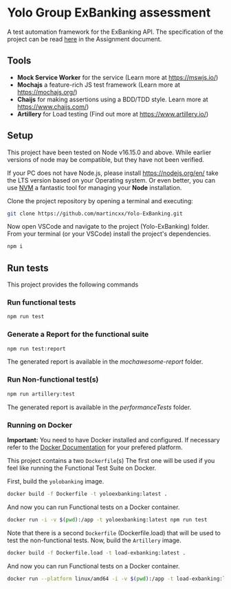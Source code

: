 # Yolo Group ExBanking assessment

A test automation framework for the ExBanking API. The specification of the project can be read [here](docs/ExBanking_for_test_assignment.pdf) in the Assignment document.

## Tools

- **Mock Service Worker** for the service (Learn more at <https://mswjs.io/>)
- **Mochajs** a feature-rich JS test framework (Learn more at <https://mochajs.org/>)
- **Chaijs** for making assertions using a BDD/TDD style. Learn more at <https://www.chaijs.com/>)
- **Artillery** for Load testing (Find out more at <https://www.artillery.io/>)

## Setup

This project have been tested on Node v16.15.0 and above. While earlier versions of node may be compatible, but they have not been verified.

If your PC does not have Node.js, please install <https://nodejs.org/en/> take the LTS version based on your Operating system. Or even better, you can use [NVM](https://github.com/nvm-sh/nvm) a fantastic tool for managing your **Node** installation.

Clone the project repository by opening a terminal and executing:

```bash
git clone https://github.com/martincxx/Yolo-ExBanking.git
```

Now open VSCode and navigate to the project (Yolo-ExBanking) folder.
From your terminal (or your VSCode) install the project's dependencies.

```bash
npm i
```

## Run tests

This project provides the following commands

### Run functional tests

```bash
npm run test
```

### Generate a Report for the functional suite

```bash
npm run test:report
```

The generated report is available in the *mochawesome-report* folder.

### Run Non-functional test(s)

```bash
npm run artillery:test
```

The generated report is available in the *performanceTests* folder.

### Running on Docker

**Important:** You need to have Docker installed and configured. If necessary refer to the [Docker Documentation](https://docs.docker.com/get-docker/) for your prefered platform.

This project contains a two `Dockerfile`(s) The first one will be used if you feel like running the Functional Test Suite on Docker.

First, build the `yolobanking` image.

```bash
docker build -f Dockerfile -t yoloexbanking:latest .
```

And now you can run Functional tests on a Docker container.

```bash
docker run -i -v $(pwd):/app -t yoloexbanking:latest npm run test
```

Note that there is a second `Dockerfile` (Dockerfile.load) that will be used to test the non-functional tests.
Now, build the `Artillery` image.

```bash
docker build -f Dockerfile.load -t load-exbanking:latest .
```

And now you can run Functional tests on a Docker container.

```bash
docker run --platform linux/amd64 -i -v $(pwd):/app -t load-exbanking:latest

```
